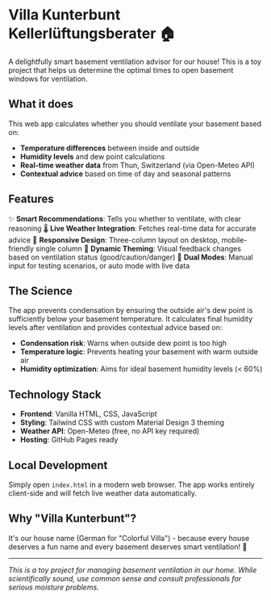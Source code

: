 # Villa Kunterbunt Kellerlüftungsberater 🏠

A delightfully smart basement ventilation advisor for our house! This is a toy project that helps us determine the optimal times to open basement windows for ventilation.

## What it does

This web app calculates whether you should ventilate your basement based on:
- **Temperature differences** between inside and outside
- **Humidity levels** and dew point calculations
- **Real-time weather data** from Thun, Switzerland (via Open-Meteo API)
- **Contextual advice** based on time of day and seasonal patterns

## Features

✨ **Smart Recommendations**: Tells you whether to ventilate, with clear reasoning
🌡️ **Live Weather Integration**: Fetches real-time data for accurate advice
📱 **Responsive Design**: Three-column layout on desktop, mobile-friendly single column
🎨 **Dynamic Theming**: Visual feedback changes based on ventilation status (good/caution/danger)
🔄 **Dual Modes**: Manual input for testing scenarios, or auto mode with live data

## The Science

The app prevents condensation by ensuring the outside air's dew point is sufficiently below your basement temperature. It calculates final humidity levels after ventilation and provides contextual advice based on:

- **Condensation risk**: Warns when outside dew point is too high
- **Temperature logic**: Prevents heating your basement with warm outside air
- **Humidity optimization**: Aims for ideal basement humidity levels (< 60%)

## Technology Stack

- **Frontend**: Vanilla HTML, CSS, JavaScript
- **Styling**: Tailwind CSS with custom Material Design 3 theming
- **Weather API**: Open-Meteo (free, no API key required)
- **Hosting**: GitHub Pages ready

## Local Development

Simply open `index.html` in a modern web browser. The app works entirely client-side and will fetch live weather data automatically.

## Why "Villa Kunterbunt"?

It's our house name (German for "Colorful Villa") - because every house deserves a fun name and every basement deserves smart ventilation! 🌈

---

*This is a toy project for managing basement ventilation in our home. While scientifically sound, use common sense and consult professionals for serious moisture problems.*